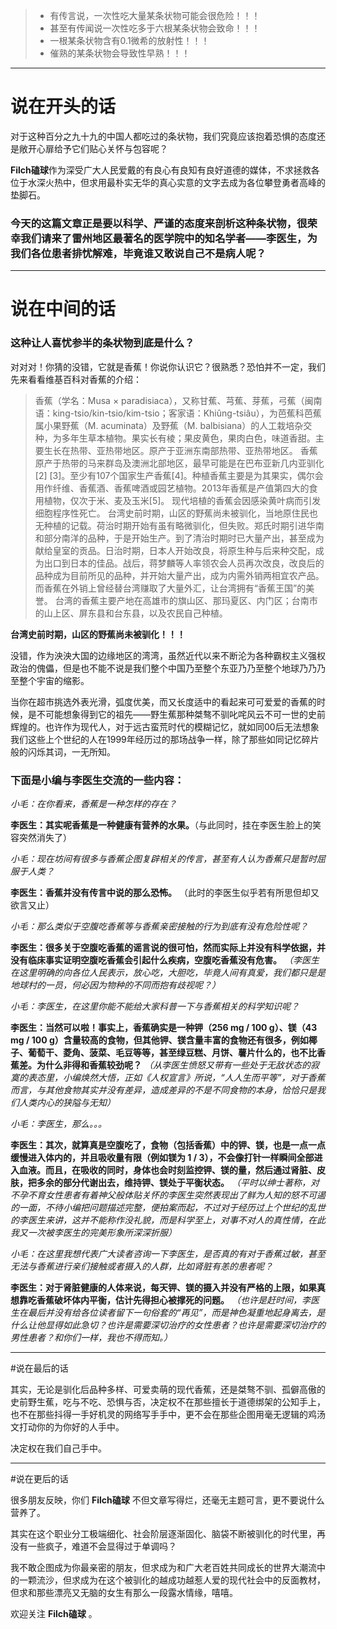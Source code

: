 > * 有传言说，一次性吃大量某条状物可能会很危险！！！
> * 甚至有传闻说一次性吃多于六根某条状物会致命！！！
> * 一根某条状物含有0.1微希的放射性！！！
> * 催熟的某条状物会导致性早熟！！！

---

# 说在开头的话

对于这种百分之九十九的中国人都吃过的条状物，我们究竟应该抱着恐惧的态度还是敞开心扉给予它们贴心关怀与包容呢？

**Filch磕球**作为深受广大人民爱戴的有良心有良知有良好道德的媒体，不求拯救各位于水深火热中，但求用最朴实无华的真心实意的文字去成为各位攀登勇者高峰的垫脚石。

### 今天的这篇文章正是要以科学、严谨的态度来剖析这种条状物，很荣幸我们请来了雷州地区最著名的医学院中的知名学者——李医生，为我们各位患者排忧解难，毕竟谁又敢说自己不是病人呢？

---

# 说在中间的话

### 这种让人喜忧参半的条状物到底是什么？

对对对！你猜的没错，它就是香蕉！你说你认识它？很熟悉？恐怕并不一定，我们先来看看维基百科对香蕉的介绍：

>香蕉（学名：Musa × paradisiaca），又称甘蕉、芎蕉、芽蕉，弓蕉（闽南语：king-tsio/kin-tsio/kim-tsio；客家语：Khiûng-tsiâu），为芭蕉科芭蕉属小果野蕉（M. acuminata）及野蕉（M. balbisiana）的人工栽培杂交种，为多年生草本植物。果实长有棱；果皮黄色，果肉白色，味道香甜。主要生长在热带、亚热带地区。原产于亚洲东南部热带、亚热带地区。
香蕉原产于热带的马来群岛及澳洲北部地区，最早可能是在巴布亚新几内亚驯化[2] [3]。至少有107个国家生产香蕉[4]。种植香蕉主要是为其果实，偶尔会用作纤维、香蕉酒、香蕉啤酒或园艺植物。2013年香蕉是产值第四大的食用植物，仅次于米、麦及玉米[5]。
现代培植的香蕉会因感染黄叶病而引发细胞程序性死亡。
台湾史前时期，山区的野蕉尚未被驯化，当地原住民也无种植的记载。荷治时期开始有虽有略微驯化，但失败。郑氏时期引进华南和部分南洋的品种，于是开始生产。到了清治时期时已大量产出，甚至成为献给皇室的贡品。日治时期，日本人开始改良，将原生种与后来种交配，成为出口到日本的佳品。战后，蒋梦麟等人率领农会人员再次改良，改良后的品种成为目前所见的品种，并开始大量产出，成为内需外销两相宜农产品。而香蕉在外销上曾经替台湾赚取了大量外汇，让台湾拥有“香蕉王国”的美誉。 台湾的香蕉主要产地在高雄市的旗山区、那玛夏区、内门区；台南市的山上区、屏东县和台东县，以及农民自己种植。

**台湾史前时期，山区的野蕉尚未被驯化！！！**

没错，作为泱泱大国的边缘地区的湾湾，虽然近代以来不断沦为各种霸权主义强权政治的傀儡，但是也不能不说是我们整个中国乃至整个东亚乃乃至整个地球乃乃乃至整个宇宙的缩影。

当你在超市挑选外表光滑，弧度优美，而又长度适中的看起来可可爱爱的香蕉的时候，是不可能想象得到它的祖先——野生蕉那种桀骜不驯叱咤风云不可一世的史前辉煌的。也许作为现代人，对于远古蛮荒时代的模糊记忆，就如同00后无法想象我们这些上个世纪的人在1999年经历过的那场战争一样，除了那些如同记忆碎片般的闪烁其词，一无所知。

### 下面是小编与李医生交流的一些内容：

*小毛：在你看来，香蕉是一种怎样的存在？*

**李医生：其实呢香蕉是一种健康有营养的水果。**（与此同时，挂在李医生脸上的笑容突然消失了）

*小毛：现在坊间有很多与香蕉企图复辟相关的传言，甚至有人认为香蕉只是暂时屈服于人类？*

**李医生：香蕉并没有传言中说的那么恐怖。**  （此时的李医生似乎若有所思但却又欲言又止）

*小毛：那么类似于空腹吃香蕉等与香蕉亲密接触的行为到底有没有危险性呢？*

**李医生：很多关于空腹吃香蕉的谣言说的很可怕，然而实际上并没有科学依据，并没有临床事实证明空腹吃香蕉会引起什么疾病，空腹吃香蕉没有危害。**  *（李医生在这里明确的向各位人民表示，放心吃，大胆吃，毕竟人间有真爱，我们都只是是地球村的一员，何必因为物种的不同而抱有歧视呢？）*

*小毛：李医生，在这里你能不能给大家科普一下与香蕉相关的科学知识呢？*

**李医生：当然可以啦！事实上，香蕉确实是一种钾（256 mg / 100 g）、镁（43 mg / 100 g）含量较高的食物，但其他钾、镁含量丰富的食物还有很多，例如椰子、葡萄干、菱角、菠菜、毛豆等等，甚至绿豆糕、月饼、薯片什么的，也不比香蕉差。为什么非得和香蕉较劲呢？**    *（从李医生愤怒又带有一些处于无敌状态的寂寞的表态里，小编焕然大悟，正如《人权宣言》所说，“人人生而平等”，对于香蕉而言，与其他食物其实并没有差异，造成差异的不是不同食物的本身，恰恰只是我们人类内心的狭隘与无知）*

*小毛：李医生，那么。。。*  

**李医生：其次，就算真是空腹吃了，食物（包括香蕉）中的钾、镁，也是一点一点缓慢进入体内的，并且吸收量有限（例如镁为 1 / 3），不会像打针一样瞬间全部进入血液。而且，在吸收的同时，身体也会时刻监控钾、镁的量，然后通过肾脏、皮肤，把多余的部分代谢出去，维持钾、镁处于平衡状态。**    *（平时以绅士著称，对不孕不育女性患者有着神父般体贴关怀的李医生突然表现出了鲜为人知的怒不可遏的一面，不待小编把问题描述完整，便拍案而起，不过对于经历过上个世纪的乱世的李医生来讲，这并不能称作没礼貌，而是科学至上，对事不对人的真性情，在此我又一次被李医生的完美形象所深深折服）*

*小毛：在这里我想代表广大读者咨询一下李医生，是否真的有对于香蕉过敏，甚至无法与香蕉进行亲们接触或者摄入的人群，比如肾脏有恙的患者呢？*

**李医生：对于肾脏健康的人体来说，每天钾、镁的摄入并没有严格的上限，如果真想靠吃香蕉破坏体内平衡，估计先得担心被撑死的问题。**  *（也许是赶时间，李医生在最后并没有给各位读者留下一句俗套的“再见”，而是神色凝重地起身离去，是什么让他显得如此急切？也许是需要深切治疗的女性患者？也许是需要深切治疗的男性患者？和你们一样，我也不得而知。）*

---

#说在最后的话

其实，无论是驯化后品种多样、可爱卖萌的现代香蕉，还是桀骜不驯、孤僻高傲的史前野生蕉，吃与不吃、恐惧与否，决定权不在那些擅长于道德绑架的公知手上，也不在那些抖得一手好机灵的网络写手手中，更不会在那些企图用毫无逻辑的鸡汤文打动你的为你好的人手中。

决定权在我们自己手中。

---

#说在更后的话

很多朋友反映，你们 **Filch磕球** 不但文章写得烂，还毫无主题可言，更不要说什么营养了。

其实在这个职业分工极端细化、社会阶层逐渐固化、脑袋不断被驯化的时代里，再没有一些疯子，难道不会显得过于单调吗？

我不敢企图成为你最亲密的朋友，但求成为和广大老百姓共同成长的世界大潮流中的一颗流沙，但求成为在这个被驯化的越成功越惹人爱的现代社会中的反面教材，但求和那些漂亮又无脑的女生有那么一段露水情缘，嘻嘻。

欢迎关注 **Filch磕球** 。
​